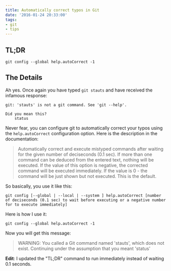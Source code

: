 ```yaml
---
title: Automatically correct typos in Git
date: '2016-01-24 20:33:00'
tags:
- git
- tips
---
```


## TL;DR
`git config --global help.autoCorrect -1`

## The Details
Ah yes.  Once again you have typed `git stauts` and have received the infamous response:

```
git: 'stauts' is not a git command. See 'git --help'.

Did you mean this?
	status
```

Never fear, you can configure git to automatically correct your typos using the `help.autoCorrect` configuration option.  Here is the description in the documentation:

>Automatically correct and execute mistyped commands after waiting for the given number of deciseconds (0.1 sec). If more than one command can be deduced from the entered text, nothing will be executed. If the value of this option is negative, the corrected command will be executed immediately. If the value is 0 - the command will be just shown but not executed. This is the default.

So basically, you use it like this:

`git config [--global | --local | --system ] help.autoCorrect [number of deciseconds (0.1 sec) to wait before executing or a negative number for to execute immediately]`

Here is how I use it:

`git config --global help.autoCorrect -1`

Now you will get this message:

>WARNING: You called a Git command named 'stauts', which does not exist.
>Continuing under the assumption that you meant 'status'

**Edit**: I updated the "TL;DR" command to run immediately instead of waiting 0.1 seconds.
